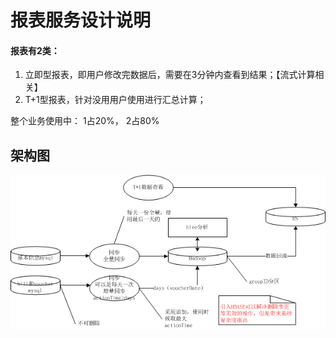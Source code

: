 # 报表服务设计说明
#### 报表有2类：
1. 立即型报表，即用户修改完数据后，需要在3分钟内查看到结果；【流式计算相关】
2. T+1型报表，针对没用用户使用进行汇总计算；

整个业务使用中： 1占20%， 2占80%

## 架构图

 ![T+1报表整体架构技术](../T+1报表整体架构技术.png)

## 
